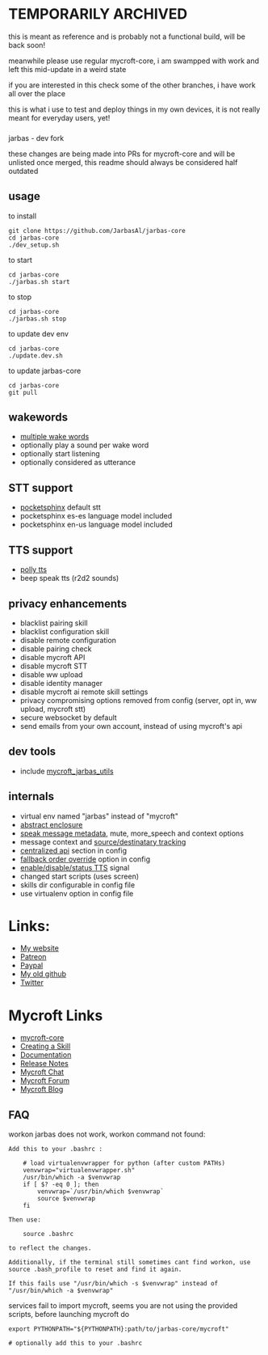# TEMPORARILY ARCHIVED

this is meant as reference and is probably not a functional build, will be back soon!

meanwhile please use regular mycroft-core, i am swampped with work and left this mid-update in a weird state

if you are interested in this check some of the other branches, i have work all over the place

this is what i use to test and deploy things in my own devices, it is not really meant for everyday users, yet!

###
jarbas - dev fork

these changes are being made into PRs for mycroft-core and will be
unlisted once merged, this readme should always be considered half outdated

## usage

to install

    git clone https://github.com/JarbasAl/jarbas-core
    cd jarbas-core
    ./dev_setup.sh

to start

    cd jarbas-core
    ./jarbas.sh start

to stop

    cd jarbas-core
    ./jarbas.sh stop

to update dev env

    cd jarbas-core
    ./update.dev.sh

to update jarbas-core

    cd jarbas-core
    git pull


## wakewords

- [multiple wake words](https://github.com/MycroftAI/mycroft-core/pull/1233)
- optionally play a sound per wake word
- optionally start listening
- optionally considered as utterance

## STT support

- [pocketsphinx](https://github.com/MycroftAI/mycroft-core/pull/1184) default stt
- pocketsphinx es-es language model included
- pocketsphinx en-us language model included

## TTS support

- [polly tts](https://github.com/MycroftAI/mycroft-core/pull/1262)
- beep speak tts (r2d2 sounds)

## privacy enhancements

- blacklist pairing skill
- blacklist configuration skill
- disable remote configuration
- disable pairing check
- disable mycroft API
- disable mycroft STT
- disable ww upload
- disable identity manager
- disable mycroft ai remote skill settings
- privacy compromising options removed from config (server, opt in, ww upload, mycroft stt)
- secure websocket by default
- send emails from your own account, instead of using mycroft's api

## dev tools
- include [mycroft_jarbas_utils](https://github.com/JarbasAl/mycroft_jarbas_utils)

## internals
- virtual env named "jarbas" instead of "mycroft"
- [abstract enclosure](https://github.com/MycroftAI/mycroft-core/pull/1306)
- [speak message metadata](https://github.com/MycroftAI/mycroft-core/pull/1069), mute, more_speech and context options
- message context and [source/destinatary tracking](https://github.com/MycroftAI/mycroft-core/pull/796/)
- [centralized api](https://github.com/MycroftAI/mycroft-core/pull/1061/files) section in config
- [fallback order override](https://github.com/MycroftAI/mycroft-core/pull/987) option in config
- [enable/disable/status TTS](https://github.com/MycroftAI/mycroft-core/pull/556) signal
- changed start scripts (uses screen)
- skills dir configurable in config file
- use virtualenv option in config file

# Links:

* [My website](https://jarbasai.github.io)
* [Patreon](https://www.patreon.com/jarbasAI)
* [Paypal](https://paypal.me/jarbasAI)
* [My old github](https://github.com/JarbasAI)
* [Twitter](https://twitter.com/JarbasAi)


# Mycroft Links

* [mycroft-core](https://github.com/MycroftAI/mycroft-core)
* [Creating a Skill](https://docs.mycroft.ai/skill.creation)
* [Documentation](https://docs.mycroft.ai)
* [Release Notes](https://github.com/MycroftAI/mycroft-core/releases)
* [Mycroft Chat](https://chat.mycroft.ai)
* [Mycroft Forum](https://community.mycroft.ai)
* [Mycroft Blog](https://mycroft.ai/blog)


## FAQ

workon jarbas does not work, workon command not found:

    Add this to your .bashrc :

        # load virtualenvwrapper for python (after custom PATHs)
        venvwrap="virtualenvwrapper.sh"
        /usr/bin/which -a $venvwrap
        if [ $? -eq 0 ]; then
            venvwrap=`/usr/bin/which $venvwrap`
            source $venvwrap
        fi

    Then use:

        source .bashrc

    to reflect the changes.

    Additionally, if the terminal still sometimes cant find workon, use source .bash_profile to reset and find it again.

    If this fails use "/usr/bin/which -s $venvwrap" instead of "/usr/bin/which -a $venvwrap"


services fail to import mycroft, seems you are not using the provided scripts, before launching mycroft do


    export PYTHONPATH="${PYTHONPATH}:path/to/jarbas-core/mycroft"

    # optionally add this to your .bashrc
